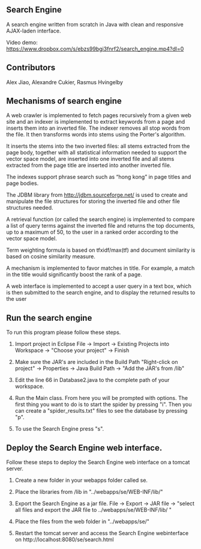 ## Search Engine 

A search engine written from scratch in Java with clean and responsive AJAX-laden interface. 

Video demo: https://www.dropbox.com/s/ebzs99bgi3fnrf2/search_engine.mp4?dl=0

## Contributors

Alex Jiao, Alexandre Cukier, Rasmus Hvingelby

## Mechanisms of search engine

A web crawler is implemented to fetch pages recursively from a given web site and an indexer is implemented to extract keywords from a page and inserts them into an inverted file. The indexer removes all stop words from the file. It then transforms words into stems using the Porter's algorithm. 

It inserts the stems into the two inverted files: all stems extracted from the page body, together with all statistical information needed to support the vector space model, are inserted into one inverted file and all stems extracted from the page title are inserted into another inverted file. 

The indexes support phrase search such as “hong kong” in page titles and page bodies.

The JDBM library from http://jdbm.sourceforge.net/ is used to create and manipulate the file structures for storing the inverted file and other file structures needed.

A retrieval function (or called the search engine) is implemented to compare a list of query terms against the inverted file and returns the top documents, up to a maximum of 50, to the user in a ranked order according to the vector space model.

Term weighting formula is based on tfxidf/max(tf) and document similarity is based on cosine similarity measure.

A mechanism is implemented to favor matches in title. For example, a match in the title would significantly boost the rank of a page.

A web interface is implemented to accept a user query in a text box, which is then submitted to the search engine, and to display the returned results to the user

## Run the search engine
To run this program please follow these steps.

1. Import project in Eclipse
   File -> Import -> Existing Projects into Workspace -> "Choose your project" -> Finish

2. Make sure the JAR's are included in the Build Path
   "Right-click on project" -> Properties -> Java Build Path -> "Add the JAR's from /lib"

3. Edit the line 66 in Database2.java to the complete path of your workspace.

4. Run the Main class. From here you will be prompted with options.
   The first thing you want to do is to start the spider by pressing "i".
   Then you can create a "spider_results.txt" files to see the database by pressing "p".

5. To use the Search Engine press "s".

## Deploy the Search Engine web interface.
Follow these steps to deploy the Search Engine web interface on a tomcat server.

1. Create a new folder in your webapps folder called se.

2. Place the libraries from /lib in "../webapps/se/WEB-INF/lib/"

3. Export the Search Engine as a jar file.
   File -> Export -> JAR file -> 
   "select all files and export the JAR file to ../webapps/se/WEB-INF/lib/ "

4. Place the files from the web folder in "../webapps/se/"

5. Restart the tomcat server and access the Search Engine webinterface on 
   http://localhost:8080/se/search.html
